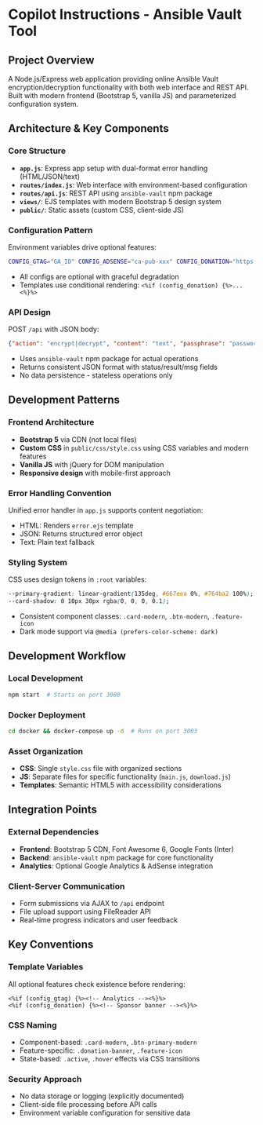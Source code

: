 # Copilot Instructions - Ansible Vault Tool

## Project Overview
A Node.js/Express web application providing online Ansible Vault encryption/decryption functionality with both web interface and REST API. Built with modern frontend (Bootstrap 5, vanilla JS) and parameterized configuration system.

## Architecture & Key Components

### Core Structure
- **`app.js`**: Express app setup with dual-format error handling (HTML/JSON/text)
- **`routes/index.js`**: Web interface with environment-based configuration
- **`routes/api.js`**: REST API using `ansible-vault` npm package
- **`views/`**: EJS templates with modern Bootstrap 5 design system
- **`public/`**: Static assets (custom CSS, client-side JS)

### Configuration Pattern
Environment variables drive optional features:
```bash
CONFIG_GTAG="GA_ID" CONFIG_ADSENSE="ca-pub-xxx" CONFIG_DONATION="https://github.com/sponsors/user" npm start
```
- All configs are optional with graceful degradation
- Templates use conditional rendering: `<%if (config_donation) {%>...<%}%>`

### API Design
POST `/api` with JSON body:
```json
{"action": "encrypt|decrypt", "content": "text", "passphrase": "password"}
```
- Uses `ansible-vault` npm package for actual operations
- Returns consistent JSON format with status/result/msg fields
- No data persistence - stateless operations only

## Development Patterns

### Frontend Architecture
- **Bootstrap 5** via CDN (not local files)
- **Custom CSS** in `public/css/style.css` using CSS variables and modern features
- **Vanilla JS** with jQuery for DOM manipulation
- **Responsive design** with mobile-first approach

### Error Handling Convention
Unified error handler in `app.js` supports content negotiation:
- HTML: Renders `error.ejs` template
- JSON: Returns structured error object
- Text: Plain text fallback

### Styling System
CSS uses design tokens in `:root` variables:
```css
--primary-gradient: linear-gradient(135deg, #667eea 0%, #764ba2 100%);
--card-shadow: 0 10px 30px rgba(0, 0, 0, 0.1);
```
- Consistent component classes: `.card-modern`, `.btn-modern`, `.feature-icon`
- Dark mode support via `@media (prefers-color-scheme: dark)`

## Development Workflow

### Local Development
```bash
npm start  # Starts on port 3000
```

### Docker Deployment
```bash
cd docker && docker-compose up -d  # Runs on port 3003
```

### Asset Organization
- **CSS**: Single `style.css` file with organized sections
- **JS**: Separate files for specific functionality (`main.js`, `download.js`)
- **Templates**: Semantic HTML5 with accessibility considerations

## Integration Points

### External Dependencies
- **Frontend**: Bootstrap 5 CDN, Font Awesome 6, Google Fonts (Inter)
- **Backend**: `ansible-vault` npm package for core functionality
- **Analytics**: Optional Google Analytics & AdSense integration

### Client-Server Communication
- Form submissions via AJAX to `/api` endpoint
- File upload support using FileReader API
- Real-time progress indicators and user feedback

## Key Conventions

### Template Variables
All optional features check existence before rendering:
```ejs
<%if (config_gtag) {%><!-- Analytics --><%}%>
<%if (config_donation) {%><!-- Sponsor banner --><%}%>
```

### CSS Naming
- Component-based: `.card-modern`, `.btn-primary-modern`
- Feature-specific: `.donation-banner`, `.feature-icon`
- State-based: `.active`, `.hover` effects via CSS transitions

### Security Approach
- No data storage or logging (explicitly documented)
- Client-side file processing before API calls
- Environment variable configuration for sensitive data
